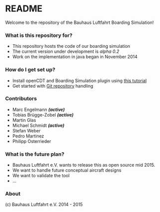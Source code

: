 # README #

Welcome to the repository of the Bauhaus Luftfahrt Boarding Simulation! 

### What is this repository for? ###

* This repository hosts the code of our boarding simulation
* The current version under development is *alpha 0.2*
* Work on the implementation in java began in November 2014

### How do I get set up? ###

* Install openCDT and Boarding Simulation plugin using [this tutorial](https://bitbucket.org/michele_muc/paxsim/wiki/installation)
* Get started with [Git repository](https://bitbucket.org/michele_muc/paxsim/wiki/git) handling

### Contributors ###

* Marc Engelmann ***(active)***
* Tobias Brügge-Zobel ***(active)***
* Martin Glas
* Michael Schmidt ***(active)***
* Stefan Weber
* Pedro Martinez
* Philipp Osterrieder

### What is the future plan? ###

* Bauhaus Luftfahrt e.V. wants to release this as open source mid 2015.
* We want to handle future conceptual aircraft designs
* We want to validate the tool 
* ...

### About ###

(c) Bauhaus Luftfahrt e.V. 2014 - 2015
